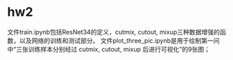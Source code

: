 # hw2

文件train.ipynb包括ResNet34的定义，cutmix, cutout, mixup三种数据增强的函数，以及网络的训练和测试部分。
文件plot_three_pic.ipynb是用于绘制第一问中“三张训练样本分别经过 cutmix, cutout, mixup 后进行可视化”的9张图；
